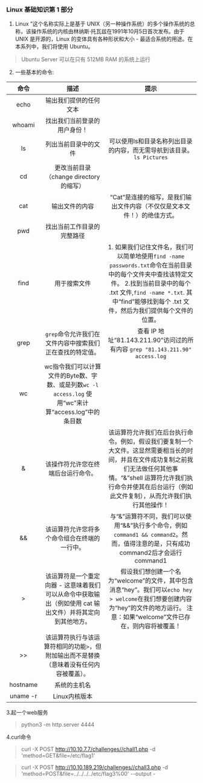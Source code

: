 ### Linux 基础知识第 1 部分
1.  Linux ”这个名称实际上是基于 UNIX（另一种操作系统）的多个操作系统的总称，该操作系统的内核由林纳斯·托瓦兹在1991年10月5日首次发布。由于 UNIX 是开源的，Linux 的变体具有各种形状和大小 - 最适合系统的用途。在本系列中，我们将使用 Ubuntu。  

> Ubuntu Server 可以在只有 512MB RAM 的系统上运行  

2. 一些基本的命令:

|  命令   | 描述  | 提示 |
|  :----:  | :----:  | :----:  |
| echo  | 输出我们提供的任何文本 |
| whoami  | 找出我们当前登录的用户身份！ |
| ls  | 列出当前目录中的文件 | 可以使用ls和目录名称列出目录的内容，而无需导航到该目录。`ls Pictures`|
| cd  | 更改当前目录（change directory 的缩写）  |
| cat  | 输出文件的内容  | “Cat”是连接的缩写，是我们输出文件内容（不仅仅是文本文件！）的绝佳方式。
| pwd  | 找出当前工作目录的完整路径  | 
| find  | 用于搜索文件  | 1. 如果我们记住文件名，我们可以简单地使用`find -name passwords.txt`命令在当前目录中的每个文件夹中查找该特定文件。  2.找到当前目录中的每个 .txt 文件,`find -name *.txt`. 其中“find”能够找到每个 .txt 文件，然后为我们提供每个文件的位置。
| grep | `grep`命令允许我们在文件内容中搜索我们正在查找的特定值。 | 查看 IP 地址“81.143.211.90”访问过的所有内容 `grep "81.143.211.90" access.log`
| wc | wc指令我们可以计算文件的Byte数、字数、或是列数`wc -l access.log` 使用“wc”来计算“access.log”中的条目数 |
| &  | 该操作符允许您在终端后台运行命令。 |该运算符允许我们在后台执行命令。例如，假设我们要复制一个大文件。这显然需要相当长的时间，并且在文件成功复制之前我们无法做任何其他事情。“&”shell 运算符允许我们执行命令并使其在后台运行（例如此文件复制），从而允许我们执行其他操作！|
| &&  | 该运算符允许您将多个命令组合在终端的一行中。 |与“&”运算符不同，我们可以使用“&&”执行多个命令，例如`command1 && command2`。然而，值得注意的是，只有成功command2后才会运行command1 |
| >  | 该运算符是一个重定向器 - 这意味着我们可以从命令中获取输出（例如使用 cat 输出文件）并将其定向到其他地方。 | 假设我们想创建一个名为“welcome”的文件，其中包含消息“hey”。我们可以`echo hey > welcome`在我们想要创建内容为“hey”的文件的地方运行。  注意：如果“welcome”文件已存在，则内容将被覆盖！
| >>  | 该运算符执行与该运算符相同的功能`>`，但附加输出而不是替换（意味着没有任何内容被覆盖）。 |
| hostname  | 系统的主机名 |
| uname -r  | Linux内核版本 |


3.起一个web服务
> python3 -m http.server 4444

4.curl命令
> curl -X POST http://10.10.7.7/challenges//chall1.php -d 'method=GET&file=/etc/flag1'

> curl -X POST http://10.10.189.219/challenges//chall3.php -d 'method=POST&file=../../../../etc/flag3%00' --output -
